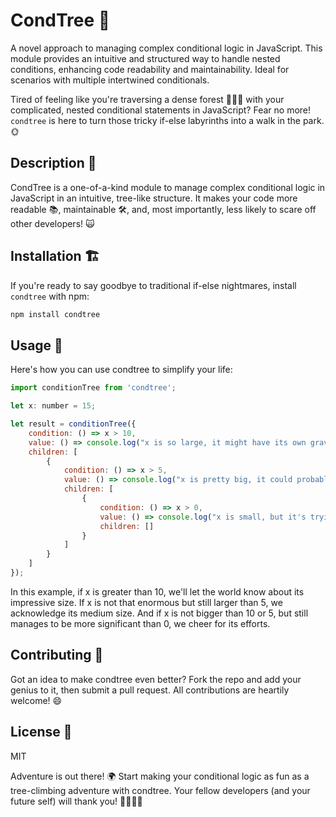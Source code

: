 # CondTree 🌳
A novel approach to managing complex conditional logic in JavaScript. This module provides an intuitive and structured way to handle nested conditions, enhancing code readability and maintainability. Ideal for scenarios with multiple intertwined conditionals.

Tired of feeling like you're traversing a dense forest 🌲🌲🌲 with your complicated, nested conditional statements in JavaScript? Fear no more! `condtree` is here to turn those tricky if-else labyrinths into a walk in the park. 🌞

## Description 📖

CondTree is a one-of-a-kind module to manage complex conditional logic in JavaScript in an intuitive, tree-like structure. It makes your code more readable 📚, maintainable 🛠️, and, most importantly, less likely to scare off other developers! 🙀

## Installation 🏗️

If you're ready to say goodbye to traditional if-else nightmares, install `condtree` with npm:

```bash
npm install condtree
```

## Usage 🚀
Here's how you can use condtree to simplify your life:

```javascript
import conditionTree from 'condtree';

let x: number = 15;

let result = conditionTree({
    condition: () => x > 10,
    value: () => console.log("x is so large, it might have its own gravitational field! 🪐"),
    children: [
        {
            condition: () => x > 5,
            value: () => console.log("x is pretty big, it could probably lift 🏋️"),
            children: [
                {
                    condition: () => x > 0,
                    value: () => console.log("x is small, but it's trying its best! 💪"),
                    children: []
                }
            ]
        }
    ]
});
```

In this example, if x is greater than 10, we'll let the world know about its impressive size. If x is not that enormous but still larger than 5, we acknowledge its medium size. And if x is not bigger than 10 or 5, but still manages to be more significant than 0, we cheer for its efforts.

## Contributing 🤝
Got an idea to make condtree even better? Fork the repo and add your genius to it, then submit a pull request. All contributions are heartily welcome! 😄

## License 📜
MIT

Adventure is out there! 🌍
Start making your conditional logic as fun as a tree-climbing adventure with condtree. Your fellow developers (and your future self) will thank you! 🌳🧗‍♀️🙏

